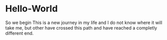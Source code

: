 # Hello-World
So we begin
This is a new journey in my life and I do not know where it will take me, but other have crossed this path and have reached a completly different end.
